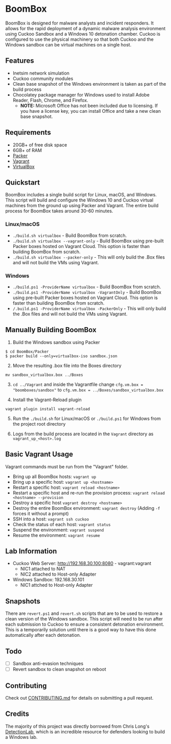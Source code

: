 # BoomBox

BoomBox is designed for malware analysts and incident responders. It allows for the rapid deployment of a dynamic malware analysis environment using Cuckoo Sandbox and a Windows 10 detonation chamber. Cuckoo is configured to use the physical machinery so that both Cuckoo and the Windows sandbox can be virtual machines on a single host.

## Features

* Inetsim network simulation
* Cuckoo community modules
* Clean base snapshot of the Windows environment is taken as part of the build process
* Chocolatey package manager for Windows used to install Adobe Reader, Flash, Chrome, and Firefox.
  * **NOTE:** Microsoft Office has not been included due to licensing. If you have a license key, you can install Office and take a new clean base snapshot.


## Requirements
* 20GB+ of free disk space
* 6GB+ of RAM
* [Packer](https://www.packer.io/downloads.html)
* [Vagrant](https://www.vagrantup.com/downloads.html)
* [VirtualBox](https://www.virtualbox.org/wiki/Downloads)

## Quickstart

BoomBox includes a single build script for Linux, macOS, and Windows. This script will build and configure the Windows 10 and Cuckoo virtual machines from the ground up using Packer and Vagrant. The entire build process for BoomBox takes around 30-60 minutes.

### Linux/macOS
- `./build.sh virtualbox` - Build BoomBox from scratch.
- `./build.sh virtualbox --vagrant-only` - Build BoomBox using pre-built Packer boxes hosted on Vagrant Cloud. This option is faster than building BoomBox from scratch.
- `./build.sh virtualbox --packer-only` - This will only build the .Box files and will not build the VMs using Vagrant.

### Windows
- `./build.ps1 -ProviderName virtualbox` - Build BoomBox from scratch.
- `./build.ps1 -ProviderName virtualbox -VagrantOnly` - Build BoomBox using pre-built Packer boxes hosted on Vagrant Cloud. This option is faster than building BoomBox from scratch.
- `/.build.ps1 -ProviderName virtualbox -PackerOnly` - This will only build the .Box files and will not build the VMs using Vagrant.

## Manually Building BoomBox
1. Build the Windows sandbox using Packer

```
$ cd BoomBox/Packer
$ packer build --only=virtualbox-iso sandbox.json
```

2. Move the resulting .box file into the Boxes directory

  `mv sandbox_virtualbox.box ../Boxes`

3. `cd ../Vagrant` and inside the Vagrantfile change `cfg.vm.box = "boomboxes/sandbox"` to `cfg.vm.box = ../Boxes/sandbox_virtualbox.box`

4. Install the Vagrant-Reload plugin

  `vagrant plugin install vagrant-reload`

5. Run the `./build.sh` for Linux/macOS or `./build.ps1` for Windows from the project root directory

6. Logs from the build process are located in the `Vagrant` directory as `vagrant_up_<host>.log`

## Basic Vagrant Usage
Vagrant commands must be run from the "Vagrant" folder.

* Bring up all BoomBox hosts: `vagrant up`
* Bring up a specific host: `vagrant up <hostname>`
* Restart a specific host: `vagrant reload <hostname>`
* Restart a specific host and re-run the provision process: `vagrant reload <hostname> --provision`
* Destroy a specific host `vagrant destroy <hostname>`
* Destroy the entire BoomBox environment: `vagrant destroy` (Adding `-f` forces it without a prompt)
* SSH into a host: `vagrant ssh cuckoo`
* Check the status of each host: `vagrant status`
* Suspend the environment: `vagrant suspend`
* Resume the environment: `vagrant resume`

## Lab Information
* Cuckoo Web Server: http://192.168.30.100:8080 - vagrant:vagrant
  * NIC1 attached to NAT
  * NIC2 attached to Host-only Adapter
* Windows Sandbox: 192.168.30.101
  * NIC1 attched to Host-only Adapter

## Snapshots
There are `revert.ps1` and `revert.sh` scripts that are to be used to restore a clean version of the Windows sandbox. This script will need to be run after each submission to Cuckoo to ensure a consistent detonation environment. This is a temporarily solution until there is a good way to have this done automatically after each detonation.

## Todo
- [ ] Sandbox anti-evasion techniques
- [ ] Revert sandbox to clean snapshot on reboot

## Contributing
Check out [CONTRIBUTING.md](./CONTRIBUTING.md) for details on submitting a pull request.

## Credits
The majority of this project was directly borrowed from Chris Long's [DetectionLab](https://github.com/clong/DetectionLab), which is an incredible resource for defenders looking to build a Windows lab.
